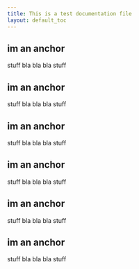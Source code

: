 ```yaml
---
title: This is a test documentation file
layout: default_toc
---
```


## im an anchor

stuff bla bla bla stuff

## im an anchor

stuff bla bla bla stuff

## im an anchor

stuff bla bla bla stuff

## im an anchor

stuff bla bla bla stuff

## im an anchor

stuff bla bla bla stuff

## im an anchor

stuff bla bla bla stuff
